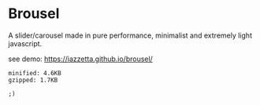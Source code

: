 # Brousel

A slider/carousel made in pure performance, minimalist and extremely light javascript.

see demo: https://iazzetta.github.io/brousel/

```
minified: 4.6KB
gzipped: 1.7KB

;)
```
